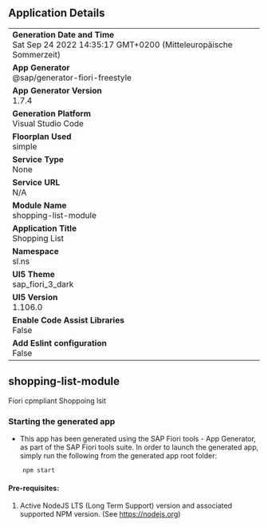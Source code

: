 ## Application Details
|               |
| ------------- |
|**Generation Date and Time**<br>Sat Sep 24 2022 14:35:17 GMT+0200 (Mitteleuropäische Sommerzeit)|
|**App Generator**<br>@sap/generator-fiori-freestyle|
|**App Generator Version**<br>1.7.4|
|**Generation Platform**<br>Visual Studio Code|
|**Floorplan Used**<br>simple|
|**Service Type**<br>None|
|**Service URL**<br>N/A
|**Module Name**<br>shopping-list-module|
|**Application Title**<br>Shopping List|
|**Namespace**<br>sl.ns|
|**UI5 Theme**<br>sap_fiori_3_dark|
|**UI5 Version**<br>1.106.0|
|**Enable Code Assist Libraries**<br>False|
|**Add Eslint configuration**<br>False|

## shopping-list-module

Fiori cpmpliant Shoppoing lsit

### Starting the generated app

-   This app has been generated using the SAP Fiori tools - App Generator, as part of the SAP Fiori tools suite.  In order to launch the generated app, simply run the following from the generated app root folder:

```
    npm start
```

#### Pre-requisites:

1. Active NodeJS LTS (Long Term Support) version and associated supported NPM version.  (See https://nodejs.org)


